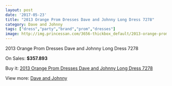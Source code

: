 ```yaml
---
layout: post
date: '2017-05-23'
title: "2013 Orange Prom Dresses Dave and Johnny Long Dress 7278"
category: Dave and Johnny
tags: ["dress","party","brand","prom","dresses"]
image: http://img.princessan.com/3656-thickbox_default/2013-orange-prom-dresses-dave-and-johnny-long-dress-7278.jpg
---
```

2013 Orange Prom Dresses Dave and Johnny Long Dress 7278

On Sales: **$357.893**
<a href="https://www.princessan.com/en/dave-and-johnny/1673-2013-orange-prom-dresses-dave-and-johnny-long-dress-7278.html"><amp-img layout="responsive" width="600" height="600" src="//img.princessan.com/3656-thickbox_default/2013-orange-prom-dresses-dave-and-johnny-long-dress-7278.jpg" alt="2013 Orange Prom Dresses Dave and Johnny Long Dress 7278 0" /></a>
<a href="https://www.princessan.com/en/dave-and-johnny/1673-2013-orange-prom-dresses-dave-and-johnny-long-dress-7278.html"><amp-img layout="responsive" width="600" height="600" src="//img.princessan.com/3657-thickbox_default/2013-orange-prom-dresses-dave-and-johnny-long-dress-7278.jpg" alt="2013 Orange Prom Dresses Dave and Johnny Long Dress 7278 1" /></a>

Buy it: [2013 Orange Prom Dresses Dave and Johnny Long Dress 7278](https://www.princessan.com/en/dave-and-johnny/1673-2013-orange-prom-dresses-dave-and-johnny-long-dress-7278.html "2013 Orange Prom Dresses Dave and Johnny Long Dress 7278")

View more: [Dave and Johnny](https://www.princessan.com/en/16-dave-and-johnny "Dave and Johnny")